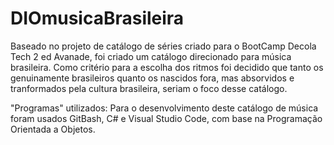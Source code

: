 
# DIOmusicaBrasileira
Baseado no projeto de catálogo de séries criado para o BootCamp Decola Tech 2 ed Avanade, foi criado um catálogo direcionado para música brasileira. Como critério para a escolha dos ritmos foi decidido que tanto os genuinamente brasileiros quanto os nascidos fora, mas absorvidos e tranformados pela cultura brasileira, seriam o foco desse catálogo.

"Programas" utilizados:
Para o desenvolvimento deste catálogo de música foram usados GitBash, C# e Visual Studio Code, com base na Programação Orientada a Objetos.
